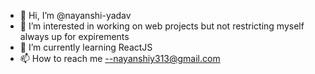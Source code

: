 - 👋 Hi, I’m @nayanshi-yadav
- 👀 I’m interested in working on web projects but  not restricting myself always up for expirements
- 🌱 I’m currently learning ReactJS
- 📫 How to reach me --nayanshiy313@gmail.com

<!---
nayanshi-yadav/nayanshi-yadav is a ✨ special ✨ repository because its `README.md` (this file) appears on your GitHub profile.
You can click the Preview link to take a look at your changes.
--->
